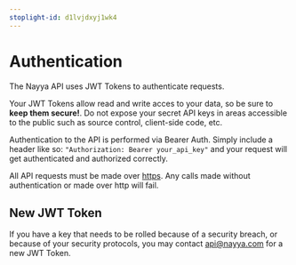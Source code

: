 ```yaml
---
stoplight-id: d1lvjdxyj1wk4
---
```


# Authentication

The Nayya API uses JWT Tokens to authenticate requests. 

Your JWT Tokens allow read and write acces to your data, so be sure to **keep them secure!**.  Do not expose your secret API keys in areas accessible to the public such as source control, client-side code, etc.

Authentication to the API is performed via Bearer Auth. Simply include a header like so: `"Authorization: Bearer your_api_key"` and your request will get authenticated and authorized correctly.

All API requests must be made over [https](http://en.wikipedia.org/wiki/HTTP_Secure). Any calls made without authentication or made over http will fail.

## New JWT Token

If you have a key that needs to be rolled because of a security breach, or because of your security protocols, you may contact api@nayya.com for a new JWT Token.